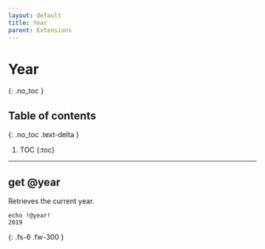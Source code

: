 ```yaml
---
layout: default
title: Year
parent: Extensions
---
```


# Year
{: .no_toc }

## Table of contents
{: .no_toc .text-delta }

1. TOC
{:toc}

---

## get @year
Retrieves the current year.

```
echo !@year!
2019
```

{: .fs-6 .fw-300 }

